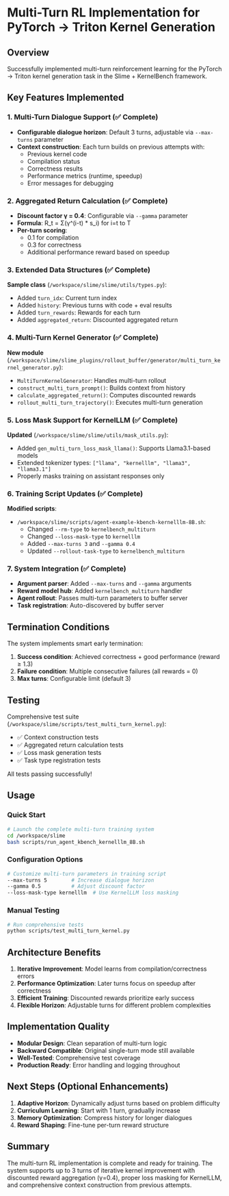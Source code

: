 # Multi-Turn RL Implementation for PyTorch → Triton Kernel Generation

## Overview
Successfully implemented multi-turn reinforcement learning for the PyTorch → Triton kernel generation task in the Slime + KernelBench framework.

## Key Features Implemented

### 1. Multi-Turn Dialogue Support (✅ Complete)
- **Configurable dialogue horizon**: Default 3 turns, adjustable via `--max-turns` parameter
- **Context construction**: Each turn builds on previous attempts with:
  - Previous kernel code
  - Compilation status
  - Correctness results
  - Performance metrics (runtime, speedup)
  - Error messages for debugging

### 2. Aggregated Return Calculation (✅ Complete)
- **Discount factor γ = 0.4**: Configurable via `--gamma` parameter
- **Formula**: R_t = Σ(γ^(i-t) * s_i) for i=t to T
- **Per-turn scoring**:
  - 0.1 for compilation
  - 0.3 for correctness
  - Additional performance reward based on speedup

### 3. Extended Data Structures (✅ Complete)
**Sample class** (`/workspace/slime/slime/utils/types.py`):
- Added `turn_idx`: Current turn index
- Added `history`: Previous turns with code + eval results
- Added `turn_rewards`: Rewards for each turn
- Added `aggregated_return`: Discounted aggregated return

### 4. Multi-Turn Kernel Generator (✅ Complete)
**New module** (`/workspace/slime/slime_plugins/rollout_buffer/generator/multi_turn_kernel_generator.py`):
- `MultiTurnKernelGenerator`: Handles multi-turn rollout
- `construct_multi_turn_prompt()`: Builds context from history
- `calculate_aggregated_return()`: Computes discounted rewards
- `rollout_multi_turn_trajectory()`: Executes multi-turn generation

### 5. Loss Mask Support for KernelLLM (✅ Complete)
**Updated** (`/workspace/slime/slime/utils/mask_utils.py`):
- Added `gen_multi_turn_loss_mask_llama()`: Supports Llama3.1-based models
- Extended tokenizer types: `["llama", "kernelllm", "llama3", "llama3.1"]`
- Properly masks training on assistant responses only

### 6. Training Script Updates (✅ Complete)
**Modified scripts**:
- `/workspace/slime/scripts/agent-example-kbench-kernelllm-8B.sh`:
  - Changed `--rm-type` to `kernelbench_multiturn`
  - Changed `--loss-mask-type` to `kernelllm`
  - Added `--max-turns 3` and `--gamma 0.4`
  - Updated `--rollout-task-type` to `kernelbench_multiturn`

### 7. System Integration (✅ Complete)
- **Argument parser**: Added `--max-turns` and `--gamma` arguments
- **Reward model hub**: Added `kernelbench_multiturn` handler
- **Agent rollout**: Passes multi-turn parameters to buffer server
- **Task registration**: Auto-discovered by buffer server

## Termination Conditions
The system implements smart early termination:
1. **Success condition**: Achieved correctness + good performance (reward ≥ 1.3)
2. **Failure condition**: Multiple consecutive failures (all rewards = 0)
3. **Max turns**: Configurable limit (default 3)

## Testing
Comprehensive test suite (`/workspace/slime/scripts/test_multi_turn_kernel.py`):
- ✅ Context construction tests
- ✅ Aggregated return calculation tests
- ✅ Loss mask generation tests
- ✅ Task type registration tests

All tests passing successfully!

## Usage

### Quick Start
```bash
# Launch the complete multi-turn training system
cd /workspace/slime
bash scripts/run_agent_kbench_kernelllm_8B.sh
```

### Configuration Options
```bash
# Customize multi-turn parameters in training script
--max-turns 5        # Increase dialogue horizon
--gamma 0.5          # Adjust discount factor
--loss-mask-type kernelllm  # Use KernelLLM loss masking
```

### Manual Testing
```bash
# Run comprehensive tests
python scripts/test_multi_turn_kernel.py
```

## Architecture Benefits

1. **Iterative Improvement**: Model learns from compilation/correctness errors
2. **Performance Optimization**: Later turns focus on speedup after correctness
3. **Efficient Training**: Discounted rewards prioritize early success
4. **Flexible Horizon**: Adjustable turns for different problem complexities

## Implementation Quality

- **Modular Design**: Clean separation of multi-turn logic
- **Backward Compatible**: Original single-turn mode still available
- **Well-Tested**: Comprehensive test coverage
- **Production Ready**: Error handling and logging throughout

## Next Steps (Optional Enhancements)

1. **Adaptive Horizon**: Dynamically adjust turns based on problem difficulty
2. **Curriculum Learning**: Start with 1 turn, gradually increase
3. **Memory Optimization**: Compress history for longer dialogues
4. **Reward Shaping**: Fine-tune per-turn reward structure

## Summary
The multi-turn RL implementation is complete and ready for training. The system supports up to 3 turns of iterative kernel improvement with discounted reward aggregation (γ=0.4), proper loss masking for KernelLLM, and comprehensive context construction from previous attempts.